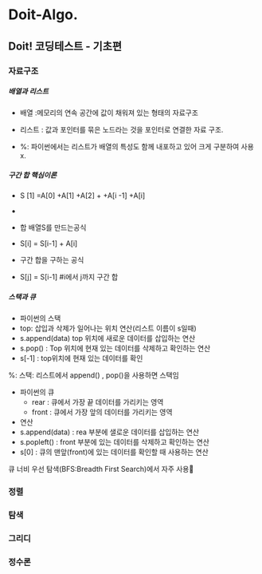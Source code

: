 # Doit-Algo.   



## Doit! 코딩테스트 - 기초편

### 자료구조

##### 배열과 리스트
- 배열 :메모리의 연속 공간에 값이 채워져 있는 형태의 자료구조      
- 리스트 : 값과 포인터를 묶은 노드라는 것을 포인터로 연결한 자료 구조.     
 
- %: 파이썬에서는 리스트가 배열의 특성도 함께 내포하고 있어 크게 구분하여 사용 x.    


##### 구간 합 핵심이론

- S [1] =A[0] +A[1] +A[2] + +A[i -1] +A[i]
- 
- 합 배열S를 만드는공식 
- S[i] = S[i-1] + A[i]

- 구간 합을 구하는 공식    
- S[j] = S[i-1]             #i에서 j까지 구간 합

##### 스택과 큐
- 파이썬의 스택
- top: 삽입과 삭제가 일어나는 위치
연산(리스트 이름이 s일때)
- s.append(data) top 위치에 새로운 데이터를 삽입하는 연산
- s.pop() : Top 위치에 현재 있는 데이터를 삭제하고 확인하는 연산   
- s[-1] : top위치에 현재 있는 데이터를 확인

%: 스택: 리스트에서 append() , pop()을 사용하면 스택임 


- 파이썬의 큐
  - rear : 큐에서 가장 끝 데이터를 가리키는 영역   
  - front : 큐에서 가장 앞의 데이터를 가리키는 영역   
- 연산
- s.append(data) : rea 부분에 샐로운 데이터를 삽입하는 연산 
- s.popleft() : front 부분에 있는 데이터를 삭제하고 확인하는 연산
- s[0] : 큐의 맨앞(front)에 있는 데이터를 확인할 때 사용하는 연산   
  
큐 너비 우선 탐색(BFS:Breadth First Search)에서 자주 사용

### 정렬
### 탐색
### 그리디
### 정수론




